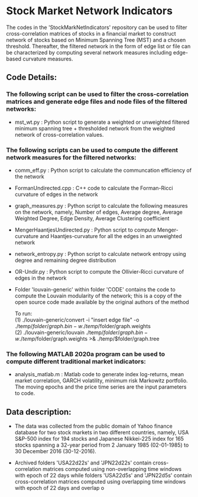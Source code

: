 # Stock Market Network Indicators

The codes in the 'StockMarkNetIndicators' repository can be used to filter cross-correlation matrices of stocks in a financial market to construct network of stocks based on Minimum Spanning Tree (MST) and a chosen threshold. Thereafter, the filtered network in the form of edge list or file can be characterized by computing several network measures including edge-based curvature measures.

## Code Details:

### The following script can be used to filter the cross-correlation matrices and generate edge files and node files of the filtered networks:
* mst_wt.py : Python script to generate a weighted or unweighted filtered minimum spanning tree + thresholded network from the weighted network of cross-correlation values.  

### The following scripts can be used to compute the different network measures for the filtered networks:
* comm_eff.py : Python script to calculate the communcation efficiency of the network
* FormanUndirected.cpp : C++ code to calculate the Forman-Ricci curvature of edges in the network
* graph_measures.py : Python script to calculate the following measures on the network, namely, Number of edges, Average degree, Average Weighted Degree, Edge Density, Average Clustering coefficient
* MengerHaantjesUndirected.py : Python script to compute Menger-curvature and Haantjes-curvature for all the edges in an unweighted network
* network_entropy.py : Python script to calculate network entropy using degree and remaining degree distribution
* OR-Undir.py : Python script to compute the Ollivier-Ricci curvature of edges in the network
* Folder 'louvain-generic' within folder 'CODE' contains the code to compute the Louvain modularity of the network; this is a copy of the open source code made available by the original authors of the method
	
	To run:  
		(1) ./louvain-generic/convert -i "insert edge file" -o ./temp/$folder/graph.bin -w ./temp/$folder/graph.weights  
		(2) ./louvain-generic/louvain ./temp/$folder/graph.bin -w ./temp/$folder/graph.weights >& ./temp/$folder/graph.tree

### The following MATLAB 2020a program can be used to compute different traditional market indicators:
* analysis_matlab.m : Matlab code to generate index log-returns, mean market correlation, GARCH volatility, minimum risk Markowitz portfolio. The moving epochs and the price time series are the input parameters to code.

## Data description:

* The data was collected from the public domain of Yahoo finance database for two stock markets in two different countries, namely, USA S&P-500 index for 194 stocks and Japanese Nikkei-225 index for 165 stocks spanning a 32-year period from 2 January 1985 (02-01-1985) to 30 December 2016 (30-12-2016). 

* Archived folders 'USA22d22s' and 'JPN22d22s' contain cross-correlation matrices computed using non-overlapping time windows with epoch of 22 days while folders 'USA22d5s' and 'JPN22d5s' contain cross-correlation matrices computed using overlapping time windows with epoch of 22 days and overlap o